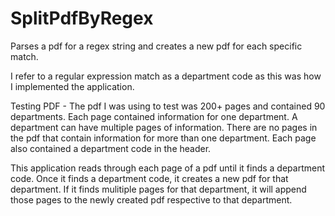 # SplitPdfByRegex
Parses a pdf for a regex string and creates a new pdf for each specific match.

I refer to a regular expression match as a department code as this was how I implemented the application.

Testing PDF - The pdf I was using to test was 200+ pages and contained 90 departments. Each page contained information for one department. A department can have multiple pages of information. There are no pages in
the pdf that contain information for more than one department. Each page also contained a department code in the header.

This application reads through each page of a pdf until it finds a department code. Once it finds a department code, it creates a new pdf
for that department. If it finds mulitiple pages for that department, it will append those pages to the newly created pdf respective to that department.
